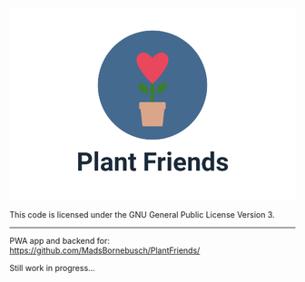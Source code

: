 <div align="center">
  <img src="flask/app/static/img/plant_friends_social.png">
</div>

This code is licensed under the GNU General Public License Version 3.
_________

PWA app and backend for: <https://github.com/MadsBornebusch/PlantFriends/>

Still work in progress...
